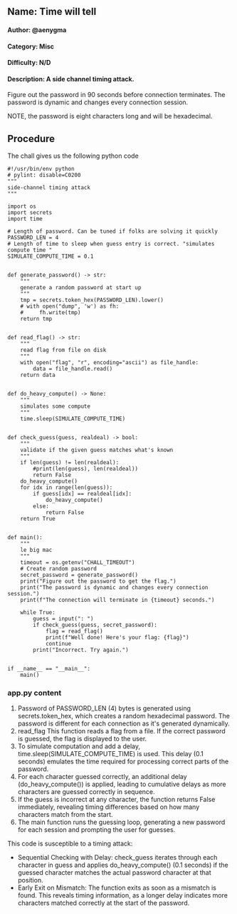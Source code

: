 
## Name: Time will tell
#### Author: @aenygma
#### Category: Misc
#### Difficulty: N/D
#### Description: A side channel timing attack.
Figure out the password in 90 seconds before connection terminates.
The password is dynamic and changes every connection session.

NOTE, the password is eight characters long and will be hexadecimal.

## Procedure
The chall gives us the following python code

```
#!/usr/bin/env python
# pylint: disable=C0200
"""
side-channel timing attack
"""

import os
import secrets
import time

# Length of password. Can be tuned if folks are solving it quickly
PASSWORD_LEN = 4
# Length of time to sleep when guess entry is correct. "simulates compute time "
SIMULATE_COMPUTE_TIME = 0.1


def generate_password() -> str:
    """
    generate a random password at start up
    """
    tmp = secrets.token_hex(PASSWORD_LEN).lower()
    # with open("dump", 'w') as fh:
    #     fh.write(tmp)
    return tmp


def read_flag() -> str:
    """
    read flag from file on disk
    """
    with open("flag", "r", encoding="ascii") as file_handle:
        data = file_handle.read()
    return data


def do_heavy_compute() -> None:
    """
    simulates some compute
    """
    time.sleep(SIMULATE_COMPUTE_TIME)


def check_guess(guess, realdeal) -> bool:
    """
    validate if the given guess matches what's known
    """
    if len(guess) != len(realdeal):
        #print(len(guess), len(realdeal))
        return False
    do_heavy_compute()
    for idx in range(len(guess)):
        if guess[idx] == realdeal[idx]:
            do_heavy_compute()
        else:
            return False
    return True


def main():
    """
    le big mac
    """
    timeout = os.getenv("CHALL_TIMEOUT")
    # Create random password
    secret_password = generate_password()
    print("Figure out the password to get the flag.")
    print("The password is dynamic and changes every connection session.")
    print(f"The connection will terminate in {timeout} seconds.")

    while True:
        guess = input(": ")
        if check_guess(guess, secret_password):
            flag = read_flag()
            print(f"Well done! Here's your flag: {flag}")
            continue
        print("Incorrect. Try again.")


if __name__ == "__main__":
    main()
```

### app.py content
1) Password of PASSWORD_LEN (4) bytes is generated using secrets.token_hex, which creates a random hexadecimal password. The password is different for each connection as it's generated dynamically.
2) read_flag This function reads a flag from a file. If the correct password is guessed, the flag is displayed to the user.
3) To simulate computation and add a delay, time.sleep(SIMULATE_COMPUTE_TIME) is used. This delay (0.1 seconds) emulates the time required for processing correct parts of the password.
4) For each character guessed correctly, an additional delay (do_heavy_compute()) is applied, leading to cumulative delays as more characters are guessed correctly in sequence.
5) If the guess is incorrect at any character, the function returns False immediately, revealing timing differences based on how many characters match from the start.
6) The main function runs the guessing loop, generating a new password for each session and prompting the user for guesses.


This code is susceptible to a timing attack: 
* Sequential Checking with Delay: check_guess iterates through each character in guess and applies do_heavy_compute() (0.1 seconds) if the guessed character matches the actual password character at that position.
* Early Exit on Mismatch: The function exits as soon as a mismatch is found. This reveals timing information, as a longer delay indicates more characters matched correctly at the start of the password.



